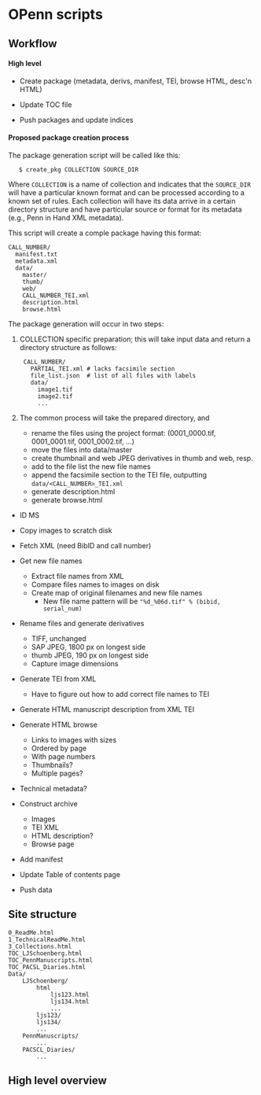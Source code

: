 OPenn scripts
=============

## Workflow

#### High level

- Create package (metadata, derivs, manifest, TEI, browse HTML, desc'n HTML)

- Update TOC file

- Push packages and update indices

#### Proposed package creation process

The package generation script will be called like this:

       $ create_pkg COLLECTION SOURCE_DIR

Where `COLLECTION` is a name of collection and indicates that the `SOURCE_DIR`
will have a particular known format and can be processed according to a known
set of rules. Each collection will have its data arrive in a certain directory
structure and have particular source or format for its metadata (e.g., Penn in
Hand XML metadata).

This script will create a comple package having this format:

    CALL_NUMBER/
      manifest.txt
      metadata.xml
      data/
        master/
        thumb/
        web/
        CALL_NUMBER_TEI.xml
        description.html
        browse.html


The package generation will occur in two steps:

1. COLLECTION specific preparation; this will take input data and return a
   directory structure as follows:

        CALL_NUMBER/
          PARTIAL_TEI.xml # lacks facsimile section
          file_list.json  # list of all files with labels
          data/
            image1.tif
            image2.tif
            ...

2. The common process will take the prepared directory, and
      - rename the files using the project format: (0001_0000.tif,
        0001_0001.tif, 0001_0002.tif, ...)
      - move the files into data/master
      - create thumbnail and web JPEG derivatives in thumb and web, resp.
      - add to the file list the new file names
      - append the facsimile section to the TEI file, outputting
        `data/<CALL_NUMBER>_TEI.xml`
      - generate description.html
      - generate browse.html





- ID MS

- Copy images to scratch disk

- Fetch XML (need BibID and call number)

- Get new file names
    - Extract file names from XML
    - Compare files names to images on disk
    - Create map of original filenames and new file names
        - New file name pattern will be `"%d_%06d.tif" % (bibid, serial_num)`

- Rename files and generate derivatives
    - TIFF, unchanged
    - SAP JPEG, 1800 px on longest side
    - thumb JPEG, 190 px on longest side
    - Capture image dimensions

- Generate TEI from XML
    - Have to figure out how to add correct file names to TEI

- Generate HTML manuscript description from XML TEI

- Generate HTML browse
    - Links to images with sizes
    - Ordered by page
    - With page numbers
    - Thumbnails?
    - Multiple pages?

- Technical metadata?

- Construct archive
    - Images
    - TEI XML
    - HTML description?
    - Browse page

- Add manifest

- Update Table of contents page

- Push data


## Site structure

    0_ReadMe.html
    1_TechnicalReadMe.html
    3_Collections.html
    TOC_LJSchoenberg.html
    TOC_PennManuscripts.html
    TOC_PACSL_Diaries.html
    Data/
        LJSchoenberg/
            html
                ljs123.html
                ljs134.html
                ...
            ljs123/
            ljs134/
            ...
        PennManuscripts/
            ...
        PACSCL_Diaries/
            ...


## High level overview
